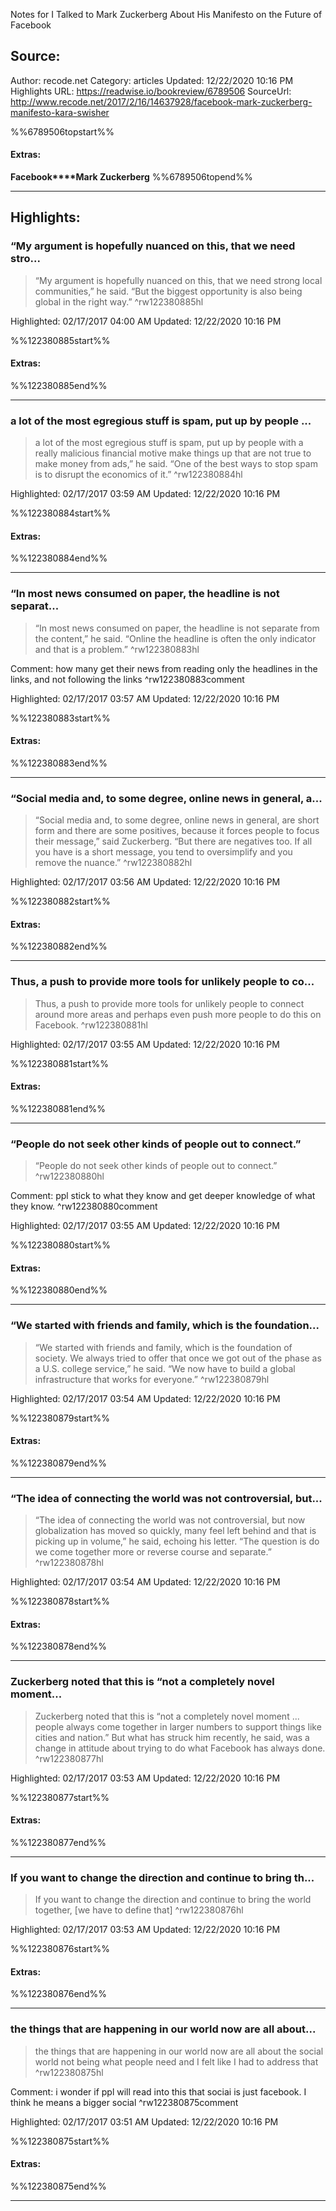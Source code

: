 Notes for I Talked to Mark Zuckerberg About His Manifesto on the Future of Facebook

## Source:
Author: recode.net
Category: articles
Updated: 12/22/2020 10:16 PM
Highlights URL: https://readwise.io/bookreview/6789506
SourceUrl: http://www.recode.net/2017/2/16/14637928/facebook-mark-zuckerberg-manifesto-kara-swisher

%%6789506topstart%%
#### Extras:
**Facebook****Mark Zuckerberg**
%%6789506topend%%


 
-----
 ## Highlights:

### “My argument is hopefully nuanced on this, that we need stro...
>“My argument is hopefully nuanced on this, that we need strong local communities,” he said. “But the biggest opportunity is also being global in the right way.” ^rw122380885hl


Highlighted: 02/17/2017 04:00 AM
Updated: 12/22/2020 10:16 PM

%%122380885start%%
#### Extras:

%%122380885end%%



------

### a lot of the most egregious stuff is spam, put up by people ...
>a lot of the most egregious stuff is spam, put up by people with a really malicious financial motive make things up that are not true to make money from ads,” he said. “One of the best ways to stop spam is to disrupt the economics of it.” ^rw122380884hl


Highlighted: 02/17/2017 03:59 AM
Updated: 12/22/2020 10:16 PM

%%122380884start%%
#### Extras:

%%122380884end%%



------

### “In most news consumed on paper, the headline is not separat...
>“In most news consumed on paper, the headline is not separate from the content,” he said. “Online the headline is often the only indicator and that is a problem.” ^rw122380883hl

Comment: how many get their news from reading only the headlines in the links, and not following the links ^rw122380883comment

Highlighted: 02/17/2017 03:57 AM
Updated: 12/22/2020 10:16 PM

%%122380883start%%
#### Extras:

%%122380883end%%



------

### “Social media and, to some degree, online news in general, a...
>“Social media and, to some degree, online news in general, are short form and there are some positives, because it forces people to focus their message,” said Zuckerberg. “But there are negatives too. If all you have is a short message, you tend to oversimplify and you remove the nuance.” ^rw122380882hl


Highlighted: 02/17/2017 03:56 AM
Updated: 12/22/2020 10:16 PM

%%122380882start%%
#### Extras:

%%122380882end%%



------

### Thus, a push to provide more tools for unlikely people to co...
>Thus, a push to provide more tools for unlikely people to connect around more areas and perhaps even push more people to do this on Facebook. ^rw122380881hl


Highlighted: 02/17/2017 03:55 AM
Updated: 12/22/2020 10:16 PM

%%122380881start%%
#### Extras:

%%122380881end%%



------

### “People do not seek other kinds of people out to connect.”
>“People do not seek other kinds of people out to connect.” ^rw122380880hl

Comment: ppl stick to what they know and get deeper knowledge of what they know. ^rw122380880comment

Highlighted: 02/17/2017 03:55 AM
Updated: 12/22/2020 10:16 PM

%%122380880start%%
#### Extras:

%%122380880end%%



------

### “We started with friends and family, which is the foundation...
>“We started with friends and family, which is the foundation of society. We always tried to offer that once we got out of the phase as a U.S. college service,” he said. “We now have to build a global infrastructure that works for everyone.” ^rw122380879hl


Highlighted: 02/17/2017 03:54 AM
Updated: 12/22/2020 10:16 PM

%%122380879start%%
#### Extras:

%%122380879end%%



------

### “The idea of connecting the world was not controversial, but...
>“The idea of connecting the world was not controversial, but now globalization has moved so quickly, many feel left behind and that is picking up in volume,” he said, echoing his letter. “The question is do we come together more or reverse course and separate.” ^rw122380878hl


Highlighted: 02/17/2017 03:54 AM
Updated: 12/22/2020 10:16 PM

%%122380878start%%
#### Extras:

%%122380878end%%



------

### Zuckerberg noted that this is “not a completely novel moment...
>Zuckerberg noted that this is “not a completely novel moment ... people always come together in larger numbers to support things like cities and nation.” But what has struck him recently, he said, was a change in attitude about trying to do what Facebook has always done. ^rw122380877hl


Highlighted: 02/17/2017 03:53 AM
Updated: 12/22/2020 10:16 PM

%%122380877start%%
#### Extras:

%%122380877end%%



------

### If you want to change the direction and continue to bring th...
>If you want to change the direction and continue to bring the world together, [we have to define that] ^rw122380876hl


Highlighted: 02/17/2017 03:53 AM
Updated: 12/22/2020 10:16 PM

%%122380876start%%
#### Extras:

%%122380876end%%



------

### the things that are happening in our world now are all about...
>the things that are happening in our world now are all about the social world not being what people need and I felt like I had to address that ^rw122380875hl

Comment: i wonder if ppl will read into this that sociai is just facebook. I think he means a bigger social ^rw122380875comment

Highlighted: 02/17/2017 03:51 AM
Updated: 12/22/2020 10:16 PM

%%122380875start%%
#### Extras:

%%122380875end%%



------

